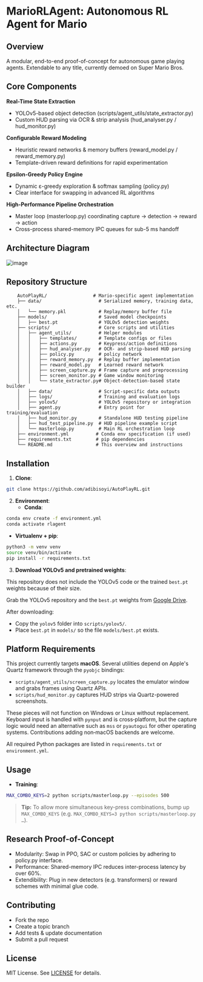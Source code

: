 # MarioRLAgent: Autonomous RL Agent for Mario

## Overview

A modular, end-to-end proof-of-concept for autonomous game playing agents. Extendable to any title, currently demoed on Super Mario Bros.

## Core Components

**Real-Time State Extraction**  
  - YOLOv5-based object detection (scripts/agent_utils/state_extractor.py)  
  - Custom HUD parsing via OCR & strip analysis (hud_analyser.py / hud_monitor.py)  

**Configurable Reward Modeling**  
  - Heuristic reward networks & memory buffers (reward_model.py / reward_memory.py)  
  - Template-driven reward definitions for rapid experimentation  

**Epsilon-Greedy Policy Engine**  
  - Dynamic ε-greedy exploration & softmax sampling (policy.py)  
  - Clear interface for swapping in advanced RL algorithms  

**High-Performance Pipeline Orchestration**  
  - Master loop (masterloop.py) coordinating capture → detection → reward → action  
  - Cross-process shared-memory IPC queues for sub-5 ms handoff  

## Architecture Diagram
![image](https://github.com/user-attachments/assets/49ed442e-aa25-4ab0-b85a-d55bd659bacc)


## Repository Structure
```
    AutoPlayRL/                 # Mario-specific agent implementation
    ├── data/                     # Serialized memory, training data, etc.
    │   └── memory.pkl            # Replay/memory buffer file
    ├── models/                   # Saved model checkpoints
    │   ├── best.pt               # YOLOv5 detection weights
    ├── scripts/                  # Core scripts and utilities
    │   ├── agent_utils/          # Helper modules
    │   │   ├── templates/        # Template configs or files
    │   │   ├── actions.py        # Keypress/action definitions
    │   │   ├── hud_analyser.py   # OCR- and strip-based HUD parsing
    │   │   ├── policy.py         # policy network
    │   │   ├── reward_memory.py  # Replay buffer implementation
    │   │   ├── reward_model.py   # Learned reward network
    │   │   ├── screen_capture.py # Frame capture and preprocessing
    │   │   ├── screen_monitor.py # Game window monitoring
    │   │   └── state_extractor.py# Object-detection-based state builder
    │   ├── data/                 # Script-specific data outputs
    │   ├── logs/                 # Training and evaluation logs
    │   ├── yolov5/               # YOLOv5 repository or integration
    │   ├── agent.py              # Entry point for training/evaluation
    │   ├── hud_monitor.py        # Standalone HUD testing pipeline
    │   ├── hud_test_pipeline.py  # HUD pipeline example script
    │   └── masterloop.py         # Main RL orchestration loop
    ├── environment.yml          # Conda env specification (if used)
    ├── requirements.txt         # pip dependencies
    └── README.md                # This overview and instructions
```

## Installation

1. **Clone**:

```bash
git clone https://github.com/adibisoyi/AutoPlayRL.git
```
2. **Environment**:
   - **Conda**:
```bash
conda env create -f environment.yml
conda activate rlagent
```

 - **Virtualenv + pip**:

```bash
python3 -m venv venv
source venv/bin/activate
pip install -r requirements.txt
```
3. **Download YOLOv5 and pretrained weights**:

This repository does not include the YOLOv5 code or the trained `best.pt` weights because of their size.  

Grab the YOLOv5 repository and the `best.pt` weights from [Google Drive](https://drive.google.com/drive/folders/1DHswa77ZItY7tJHxB_ejbhvlIkoMAFrm?usp=drive_link).

After downloading:
- Copy the `yolov5` folder into `scripts/yolov5/`.
- Place `best.pt` in `models/` so the file `models/best.pt` exists.

## Platform Requirements

This project currently targets **macOS**. Several utilities depend on Apple's Quartz framework through the `pyobjc` bindings:

- `scripts/agent_utils/screen_capture.py` locates the emulator window and grabs frames using Quartz APIs.
- `scripts/hud_monitor.py` captures HUD strips via Quartz-powered screenshots.

These pieces will not function on Windows or Linux without replacement. Keyboard input is handled with `pynput` and is cross‑platform, but the capture logic would need an alternative such as `mss` or `pyautogui` for other operating systems. Contributions adding non‑macOS backends are welcome.

All required Python packages are listed in `requirements.txt` or `environment.yml`.

## Usage
- **Training**:
```bash
MAX_COMBO_KEYS=2 python scripts/masterloop.py --episodes 500
```
> **Tip:** To allow more simultaneous key-press combinations, bump up `MAX_COMBO_KEYS` (e.g. `MAX_COMBO_KEYS=3 python scripts/masterloop.py …`).

## Research Proof-of-Concept
  - Modularity: Swap in PPO, SAC or custom policies by adhering to policy.py interface.
  -	Performance: Shared-memory IPC reduces inter-process latency by over 60%.
  -	Extendibility: Plug in new detectors (e.g. transformers) or reward schemes with minimal glue code.


## Contributing

-	Fork the repo
-	Create a topic branch
-	Add tests & update documentation
-	Submit a pull request

## License

MIT License. See [LICENSE](LICENSE) for details.
